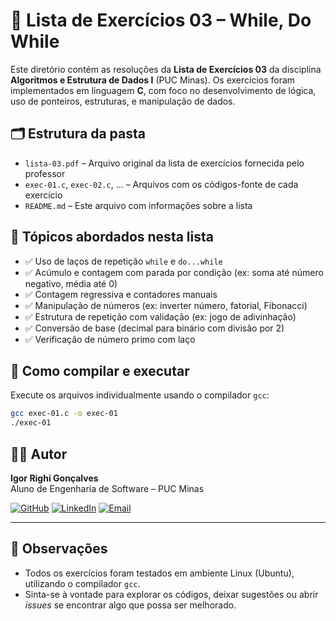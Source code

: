 # 📘 Lista de Exercícios 03 – While, Do While

Este diretório contém as resoluções da **Lista de Exercícios 03** da disciplina **Algoritmos e Estrutura de Dados I** (PUC Minas). Os exercícios foram implementados em linguagem **C**, com foco no desenvolvimento de lógica, uso de ponteiros, estruturas, e manipulação de dados.

## 🗂️ Estrutura da pasta

- `lista-03.pdf` – Arquivo original da lista de exercícios fornecida pelo professor  
- `exec-01.c`, `exec-02.c`, ... – Arquivos com os códigos-fonte de cada exercício  
- `README.md` – Este arquivo com informações sobre a lista

## 📌 Tópicos abordados nesta lista

- ✅ Uso de laços de repetição `while` e `do...while`
- ✅ Acúmulo e contagem com parada por condição (ex: soma até número negativo, média até 0)
- ✅ Contagem regressiva e contadores manuais
- ✅ Manipulação de números (ex: inverter número, fatorial, Fibonacci)
- ✅ Estrutura de repetição com validação (ex: jogo de adivinhação)
- ✅ Conversão de base (decimal para binário com divisão por 2)
- ✅ Verificação de número primo com laço

## 🧪 Como compilar e executar

Execute os arquivos individualmente usando o compilador `gcc`:

```bash
gcc exec-01.c -o exec-01
./exec-01
```

## 👨‍💻 Autor

**Igor Righi Gonçalves**  
Aluno de Engenharia de Software – PUC Minas  

[![GitHub](https://img.shields.io/badge/GitHub-100000?style=for-the-badge&logo=github&logoColor=white)](https://github.com/righigor) [![LinkedIn](https://img.shields.io/badge/LinkedIn-0077B5?style=for-the-badge&logo=linkedin&logoColor=white)](https://www.linkedin.com/in/igor-righi/) [![Email](https://img.shields.io/badge/Email-D14836?style=for-the-badge&logo=gmail&logoColor=white)](mailto:righigordev@gmail.com)

---

## 📎 Observações

- Todos os exercícios foram testados em ambiente Linux (Ubuntu), utilizando o compilador `gcc`.
- Sinta-se à vontade para explorar os códigos, deixar sugestões ou abrir *issues* se encontrar algo que possa ser melhorado.
